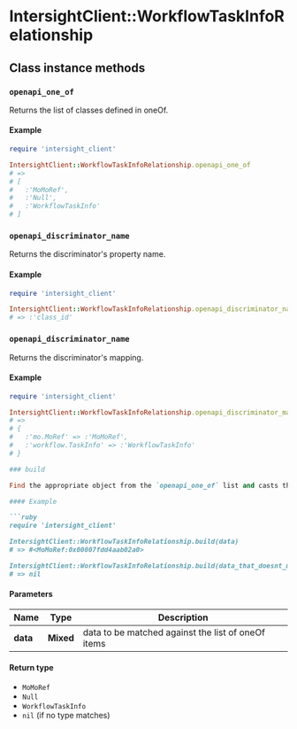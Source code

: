 # IntersightClient::WorkflowTaskInfoRelationship

## Class instance methods

### `openapi_one_of`

Returns the list of classes defined in oneOf.

#### Example

```ruby
require 'intersight_client'

IntersightClient::WorkflowTaskInfoRelationship.openapi_one_of
# =>
# [
#   :'MoMoRef',
#   :'Null',
#   :'WorkflowTaskInfo'
# ]
```

### `openapi_discriminator_name`

Returns the discriminator's property name.

#### Example

```ruby
require 'intersight_client'

IntersightClient::WorkflowTaskInfoRelationship.openapi_discriminator_name
# => :'class_id'
```

### `openapi_discriminator_name`

Returns the discriminator's mapping.

#### Example

```ruby
require 'intersight_client'

IntersightClient::WorkflowTaskInfoRelationship.openapi_discriminator_mapping
# =>
# {
#   :'mo.MoRef' => :'MoMoRef',
#   :'workflow.TaskInfo' => :'WorkflowTaskInfo'
# }

### build

Find the appropriate object from the `openapi_one_of` list and casts the data into it.

#### Example

```ruby
require 'intersight_client'

IntersightClient::WorkflowTaskInfoRelationship.build(data)
# => #<MoMoRef:0x00007fdd4aab02a0>

IntersightClient::WorkflowTaskInfoRelationship.build(data_that_doesnt_match)
# => nil
```

#### Parameters

| Name | Type | Description |
| ---- | ---- | ----------- |
| **data** | **Mixed** | data to be matched against the list of oneOf items |

#### Return type

- `MoMoRef`
- `Null`
- `WorkflowTaskInfo`
- `nil` (if no type matches)

